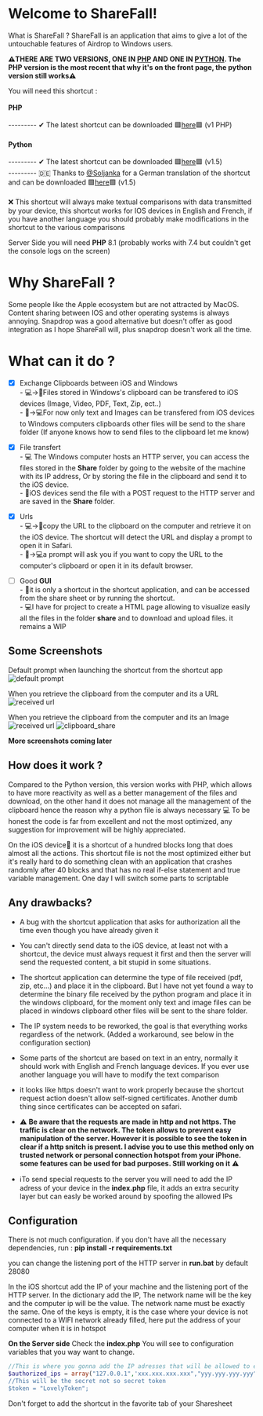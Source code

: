 # Welcome to ShareFall!
What is ShareFall ? ShareFall is an application that aims to give a lot of the untouchable features of Airdrop to Windows users. 


**⚠️THERE ARE TWO VERSIONS, ONE IN [PHP](https://github.com/noenic/ShareFall/tree/main/src/PHPVersion) AND ONE IN [PYTHON](https://github.com/noenic/ShareFall/tree/main/src/PythonVersion).
The PHP version is the most recent that why it's on the front page, the python version still works⚠️**




You will need this shortcut :<br><br>
**PHP**<br><br>
--------- ✔ The latest shortcut can be downloaded 🟩[here](https://www.icloud.com/shortcuts/ffc78f28751f4fa3a94fee8cc8619e8d)🟩 (v1 PHP)<br><br>
**Python**<br><br>
--------- ✔ The latest shortcut can be downloaded 🟩[here](https://www.icloud.com/shortcuts/b08169c668154fdf84d153b5f71674b8)🟩 (v1.5)<br>
--------- 🇩🇪 Thanks to [@Soljanka](https://github.com/Soljanka) for a German translation of the shortcut and can be downloaded 🟩[here](https://www.icloud.com/shortcuts/32b8421080d6413bb2353cb14934215b)🟩 (v1.5)
<br><br>
❌ This shortcut will always make textual comparisons with data transmitted by your device, this shortcut works for IOS devices in English and French, if you have another language you should probably make modifications in the shortcut to the various comparisons

Server Side you will need **PHP** 8.1 (probably works with 7.4 but couldn't get the console logs on the screen)

# Why ShareFall ?
Some people like the Apple ecosystem but are not attracted by MacOS.
Content sharing between IOS and other operating systems is always annoying.  Snapdrop was a good alternative but doesn't offer as good integration as I hope ShareFall will, plus snapdrop doesn't work all the time. 


# What can it do ?

 

 - [x] Exchange Clipboards between iOS and Windows <br>
		 - 💻->📱Files stored in Windows's clipboard can be transfered to iOS devices (Image, Video, PDF, Text, Zip, ect..)<br>
		 - 📱->💻For now only text and Images can be transfered from iOS devices to Windows computers clipboards other files will be send to the share folder (If anyone knows how to send files to the clipboard let me know)

 - [x] File transfert <br>
		 - 💻 The Windows computer hosts an HTTP server, you can access the files stored in the **Share** folder by going to the website of the machine with its IP address, Or by storing the file in the clipboard and send it to the iOS device.<br>
		 - 📱iOS devices send the file with a POST request to the HTTP server and are saved in the **Share** folder.
	
- [x] Urls <br>
	     - 💻->📱copy the URL to the clipboard on the computer and retrieve it on the iOS device. The shortcut will detect the URL and display a prompt to open it in Safari.<br>
	     - 📱->💻a prompt will ask you if you want to copy the URL to the computer's clipboard or open it in its default browser.
- [ ] Good **GUI** <br>
		- 📱it is only a shortcut in the shortcut application, and can be accessed from the share sheet or by running the shortcut.<br>
		- 💻I have for project to create a HTML page allowing to visualize easily all the files in the folder **share** and to download and upload files. it remains a WIP
	
## Some Screenshots
Default prompt when launching the shortcut from the shortcut app
![default prompt](https://github.com/noenic/ShareFall/blob/main/images/generic_prompt.jpeg?raw=true)

When you retrieve the clipboard from the computer and its a URL
![received url](https://github.com/noenic/ShareFall/blob/main/images/is_that_a_url.jpeg?raw=true)

When you retrieve the clipboard from the computer and its an Image<br>
![received url](https://github.com/noenic/ShareFall/blob/main/images/get_image_from_PC_clipboard.png?raw=true)
![clipboard_share](https://github.com/noenic/ShareFall/blob/main/images/clipboard_share.gif?raw=true)

**More screenshots coming later**

## How does it work ?

Compared to the Python version, this version works with PHP, which allows to have more reactivity as well as a better management of the files and download, on the other hand it does not manage all the management of the clipboard hence the reason why a python file is always necessary 💻
To be honest the code is far from excellent and not the most optimized, any suggestion for improvement will be  highly appreciated.

On the iOS device📱 it is a  shortcut of a hundred blocks long that does almost all the actions. This shortcut file is not the most optimized either but it's really hard to do something clean with an application that crashes randomly after 40 blocks and that has no real if-else statement and true variable management. One day I will switch some parts to scriptable 



## Any drawbacks?

 - A bug with the shortcut application that asks for authorization all the time even though you have already given it

- You can't directly send data to the iOS device, at least not with a shortcut, the device must always request it first and then the server will send the requested content, a bit stupid in some situations.

- The shortcut application can determine the type of file received (pdf, zip, etc...) and place it in the clipboard. But I have not yet found a way to determine the binary file received by the python program and place it in the windows clipboard, for the moment only text and image files can be placed in windows clipboard other files will be sent to the share folder.

- The IP system needs to be reworked, the goal is that everything works regardless of the network.
	(Added a workaround, see below in the configuration section) 

- Some parts of the shortcut are based on text in an entry, normally it should work with English and French language devices.
If you ever use another language you will have to modify the text comparison

- it looks like https doesn't want to work properly because the shortcut request action doesn't allow self-signed certificates. Another dumb thing since certificates can be accepted on safari. 

- ⚠️ **Be aware that the requests are made in http and not https. The traffic is clear on the network. The token allows to prevent easy  manipulation of the server. However it is possible to see the token in clear if a http snitch is present.
I advise you to use this method only on trusted network or personal connection hotspot from your iPhone.
some features can be used for bad purposes.
Still working on it** ⚠️

- ℹ️To send special requests to the server you will need to add the IP adress of your device in the **index.php** file, it adds an extra security layer but can easly be worked around by spoofing the  allowed IPs  



## Configuration 
There is not much configuration.
if you don't have all the necessary dependencies, run : **pip install -r requirements.txt**

you can change the listening port of the HTTP server in **run.bat** by default 28080

In the iOS shortcut add the IP of your machine and the listening port of the HTTP server.
In the dictionary add the IP, The network name will be the key and the computer ip will be the value.
The network name must be exactly the same.
One of the keys is empty, it is the case where your device is not connected to a WIFI network already filled, here put the address of your computer when it is in hotspot 

**On the Server side**
Check the **index.php** You will see to configuration variables that you way want to change.
```php
//This is where you gonna add the IP adresses that will be allowed to execute requests
$authorized_ips = array("127.0.0.1",'xxx.xxx.xxx.xxx","yyy.yyy.yyy.yyy");
//This will be the secret not so secret token
$token = "LovelyToken";
```


Don't forget to add the shortcut in the favorite tab of your Sharesheet
